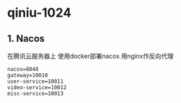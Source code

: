 # qiniu-1024

## 1. Nacos
在腾讯云服务器上 使用docker部署nacos
用nginx作反向代理

```config
nacos=8848
gateway=10010
user-service=10011
video-service=10012
misc-service=10013

```